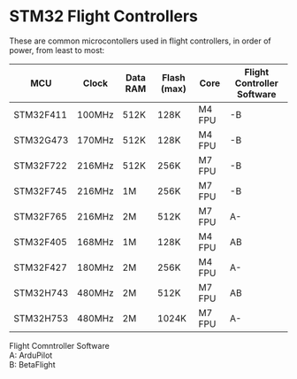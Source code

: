 # STM32 Flight Controllers

These are common microcontollers used in flight controllers, in order of power, from least to most:

| MCU | Clock | Data RAM | Flash (max) | Core | Flight Controller Software |
|-|-|-|-|-|-|
STM32F411 | 100MHz | 512K | 128K | M4 FPU | -B
STM32G473 | 170MHz | 512K | 128K | M4 FPU | -B
STM32F722 | 216MHz | 512K | 256K | M7 FPU | -B
STM32F745 | 216MHz | 1M | 256K | M7 FPU | -B
STM32F765 | 216MHz | 2M | 512K | M7 FPU | A-
STM32F405 | 168MHz | 1M | 128K | M4 FPU | AB
STM32F427 | 180MHz | 2M | 256K | M4 FPU | A-
STM32H743 | 480MHz | 2M | 512K | M7 FPU | AB
STM32H753 | 480MHz | 2M | 1024K | M7 FPU | A-

Flight Comntroller Software  
A: ArduPilot  
B: BetaFlight  
